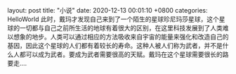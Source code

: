 layout: post
title:  "小说"
date:   2020-12-13 00:01:10 +0800
categories: HelloWorld
  此时，戴玛才发现自己来到了一个陌生的星球珍尼玛莎星球，这个星球的一切都与自己之前所生活的地球有着很大的区别，在这里科技发展到了人类难以想象的地步。人类可以通过相应的方法吸收来自宇宙的能量来强化和改造自己的基因，因此这个星球的人们都有着较长的寿命。这种人被人们称为武者，并不是什么人都可以成为武者。要成为武者需要很高的天赋。戴玛在这个星球需要很长的路要走....
